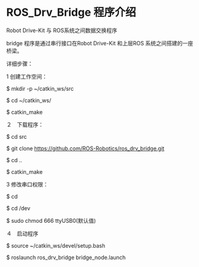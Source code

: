 # ROS_Drv_Bridge 程序介绍

Robot Drive-Kit 与 ROS系统之间数据交换程序

bridge 程序是通过串行接口在Robot Drive-Kit 和上层ROS 系统之间搭建的一座桥梁。

详细步骤：

1 创建工作空间：

$ mkdir -p ~/catkin_ws/src

$ cd ~/catkin_ws/

$ catkin_make

２　下载程序：

$ cd src

$ git clone https://github.com/ROS-Robotics/ros_drv_bridge.git

$ cd ..

$ catkin_make

3 修改串口权限：

$ cd

$ cd /dev

$ sudo chmod 666 ttyUSB0(默认值)

４　启动程序

$ source ~/catkin_ws/devel/setup.bash

$ roslaunch ros_drv_bridge bridge_node.launch





